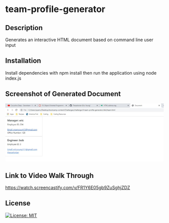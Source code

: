 # team-profile-generator


## Description

Generates an interactive HTML document based on command line user input


## Installation

Install dependencies with npm install then run the application using node index.js


## Screenshot of Generated Document

![Generated Team Roster](./assets/images/screenshot.JPG "Generated Team Roster")


## Link to Video Walk Through

https://watch.screencastify.com/v/FR1Y6E05gb9ZuSghjZDZ


## License

[![License: MIT](https://img.shields.io/badge/License-MIT-yellow.svg)](https://opensource.org/licenses/MIT)
